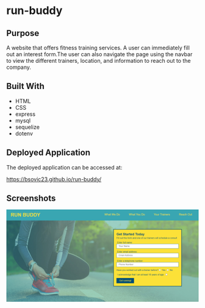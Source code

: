 # run-buddy

## Purpose

A website that offers fitness training services. A user can immediately fill out an interest form.The user can also navigate the page using the navbar to view the different trainers, location, and information to reach out to the company.

## Built With

* HTML
* CSS
* express
* mysql
* sequelize
* dotenv

## Deployed Application

The deployed application can be accessed at:

https://bsovic23.github.io/run-buddy/

## Screenshots

![](assets/images/runbuddy-home.PNG)
